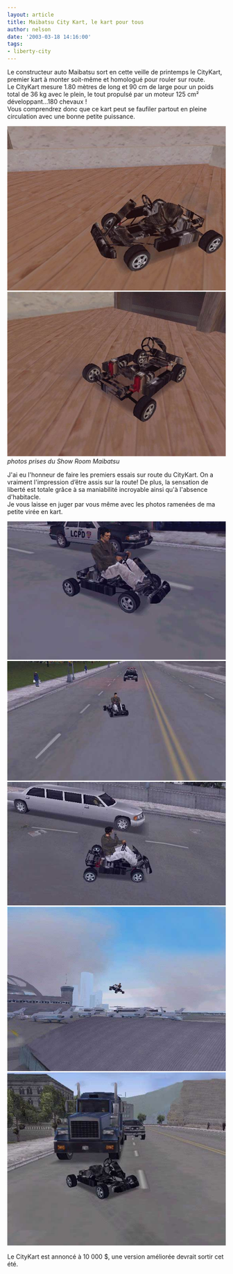 ```yaml
---
layout: article
title: Maibatsu City Kart, le kart pour tous
author: nelson
date: '2003-03-18 14:16:00'
tags:
- liberty-city
---
```


Le constructeur auto Maibatsu sort en cette veille de printemps le CityKart, premier kart à monter soit-même et homologué pour rouler sur route.  
Le CityKart mesure 1.80 mètres de long et 90 cm de large pour un poids total de 36 kg avec le plein, le tout propulsé par un moteur 125 cm² développant...180 chevaux !  
Vous comprendrez donc que ce kart peut se faufiler partout en pleine circulation avec une bonne petite puissance.

![](/content/images/2016/07/kart.jpg)
![photos prises du Show Room Maibatsu](/content/images/2016/07/kart2.jpg)
_photos prises du Show Room Maibatsu_

J'ai eu l'honneur de faire les premiers essais sur route du CityKart. On a vraiment l'impression d’être assis sur la route! De plus, la sensation de liberté est totale grâce à sa maniabilité incroyable ainsi qu'à l'absence d'habitacle.  
Je vous laisse en juger par vous même avec les photos ramenées de ma petite virée en kart.

![](/content/images/2016/07/kart3.jpg)
![](/content/images/2016/07/kart4.jpg)
![](/content/images/2016/07/kart5.jpg)
![](/content/images/2016/07/kart6.jpg)
![](/content/images/2016/07/kart7.jpg)

Le CityKart est annoncé à 10 000 $, une version améliorée devrait sortir cet été.